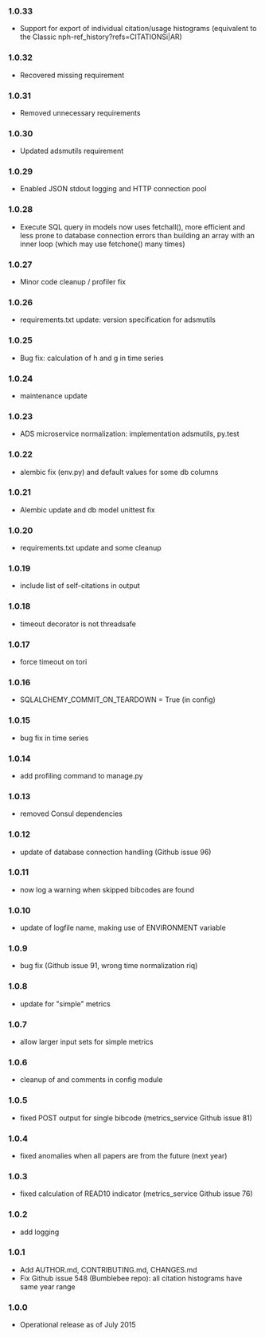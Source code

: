 ### 1.0.33

* Support for export of individual citation/usage histograms (equivalent to the Classic nph-ref_history?refs=CITATIONSi|AR) 

### 1.0.32
 
* Recovered missing requirement

### 1.0.31
 
* Removed unnecessary requirements

### 1.0.30
 
* Updated adsmutils requirement

### 1.0.29
 
* Enabled JSON stdout logging and HTTP connection pool

### 1.0.28

* Execute SQL query in models now uses fetchall(), more efficient and less prone 
  to database connection errors than building an array with an inner loop (which
  may use fetchone() many times)

### 1.0.27

* Minor code cleanup / profiler fix

### 1.0.26

* requirements.txt update: version specification for adsmutils

### 1.0.25

* Bug fix: calculation of h and g in time series

### 1.0.24

* maintenance update

### 1.0.23

* ADS microservice normalization: implementation adsmutils, py.test

### 1.0.22

* alembic fix (env.py) and default values for some db columns

### 1.0.21

* Alembic update and db model unittest fix

### 1.0.20

* requirements.txt update and some cleanup

### 1.0.19

* include list of self-citations in output

### 1.0.18

* timeout decorator is not threadsafe 

### 1.0.17

* force timeout on tori

### 1.0.16

* SQLALCHEMY_COMMIT_ON_TEARDOWN = True (in config)

### 1.0.15

* bug fix in time series

### 1.0.14

* add profiling command to manage.py

### 1.0.13

* removed Consul dependencies

### 1.0.12

* update of database connection handling (Github issue 96)

### 1.0.11

* now log a warning when skipped bibcodes are found

### 1.0.10

* update of logfile name, making use of ENVIRONMENT variable

### 1.0.9

* bug fix (Github issue 91, wrong time normalization riq)

### 1.0.8

* update for "simple" metrics

### 1.0.7

* allow larger input sets for simple metrics

### 1.0.6

* cleanup of and comments in config module

### 1.0.5

* fixed POST output for single bibcode (metrics_service Github issue 81)

### 1.0.4

* fixed anomalies when all papers are from the future (next year)

### 1.0.3

* fixed calculation of READ10 indicator (metrics_service Github issue 76)

### 1.0.2

* add logging

### 1.0.1

* Add AUTHOR.md, CONTRIBUTING.md, CHANGES.md
* Fix Github issue 548 (Bumblebee repo): all citation histograms have same year range

### 1.0.0

* Operational release as of July 2015
